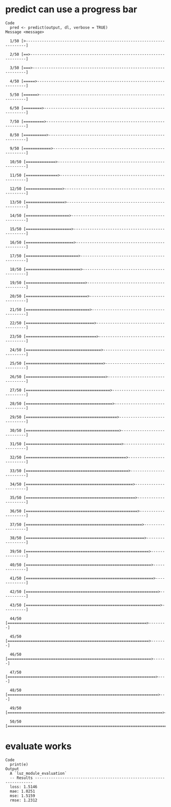 # predict can use a progress bar

    Code
      pred <- predict(output, dl, verbose = TRUE)
    Message <message>
      
      1/50 [>----------------------------------------------------------------------]
      
      2/50 [==>--------------------------------------------------------------------]
      
      3/50 [===>-------------------------------------------------------------------]
      
      4/50 [=====>-----------------------------------------------------------------]
      
      5/50 [======>----------------------------------------------------------------]
      
      6/50 [========>--------------------------------------------------------------]
      
      7/50 [=========>-------------------------------------------------------------]
      
      8/50 [==========>------------------------------------------------------------]
      
      9/50 [============>----------------------------------------------------------]
      
      10/50 [=============>--------------------------------------------------------]
      
      11/50 [==============>-------------------------------------------------------]
      
      12/50 [================>-----------------------------------------------------]
      
      13/50 [=================>----------------------------------------------------]
      
      14/50 [===================>--------------------------------------------------]
      
      15/50 [====================>-------------------------------------------------]
      
      16/50 [=====================>------------------------------------------------]
      
      17/50 [=======================>----------------------------------------------]
      
      18/50 [========================>---------------------------------------------]
      
      19/50 [==========================>-------------------------------------------]
      
      20/50 [===========================>------------------------------------------]
      
      21/50 [============================>-----------------------------------------]
      
      22/50 [==============================>---------------------------------------]
      
      23/50 [===============================>--------------------------------------]
      
      24/50 [=================================>------------------------------------]
      
      25/50 [==================================>-----------------------------------]
      
      26/50 [===================================>----------------------------------]
      
      27/50 [=====================================>--------------------------------]
      
      28/50 [======================================>-------------------------------]
      
      29/50 [========================================>-----------------------------]
      
      30/50 [=========================================>----------------------------]
      
      31/50 [==========================================>---------------------------]
      
      32/50 [============================================>-------------------------]
      
      33/50 [=============================================>------------------------]
      
      34/50 [===============================================>----------------------]
      
      35/50 [================================================>---------------------]
      
      36/50 [=================================================>--------------------]
      
      37/50 [===================================================>------------------]
      
      38/50 [====================================================>-----------------]
      
      39/50 [======================================================>---------------]
      
      40/50 [=======================================================>--------------]
      
      41/50 [========================================================>-------------]
      
      42/50 [==========================================================>-----------]
      
      43/50 [===========================================================>----------]
      
      44/50 [=============================================================>--------]
      
      45/50 [==============================================================>-------]
      
      46/50 [===============================================================>------]
      
      47/50 [=================================================================>----]
      
      48/50 [==================================================================>---]
      
      49/50 [====================================================================>-]
      
      50/50 [======================================================================]
                                                                                    
      

# evaluate works

    Code
      print(e)
    Output
      A `luz_module_evaluation`
      -- Results ---------------------------------------------------------------------
      loss: 1.5146
      mae: 1.0251
      mse: 1.5159
      rmse: 1.2312

